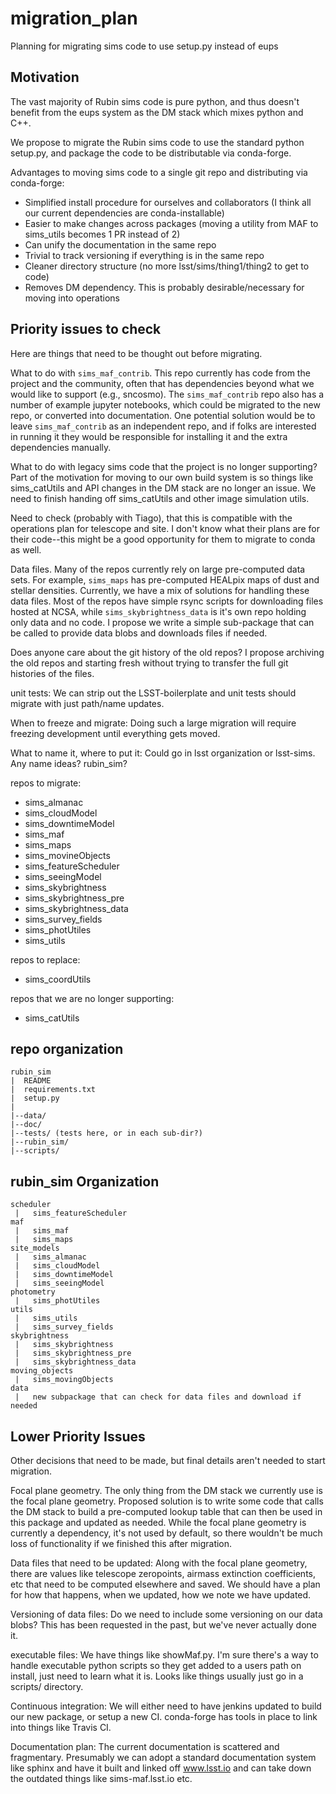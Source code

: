 # migration_plan
Planning for migrating sims code to use setup.py instead of eups


## Motivation

The vast majority of Rubin sims code is pure python, and thus doesn't benefit from the eups system as the DM stack which mixes python and C++.

We propose to migrate the Rubin sims code to use the standard python setup.py, and package the code to be distributable via conda-forge.

Advantages to moving sims code to a single git repo and distributing via conda-forge:

* Simplified install procedure for ourselves and collaborators (I think all our current dependencies are conda-installable)
* Easier to make changes across packages (moving a utility from MAF to sims_utils becomes 1 PR instead of 2)
* Can unify the documentation in the same repo
* Trivial to track versioning if everything is in the same repo
* Cleaner directory structure (no more lsst/sims/thing1/thing2 to get to code)
* Removes DM dependency. This is probably desirable/necessary for moving into operations


## Priority issues to check

Here are things that need to be thought out before migrating.

What to do with `sims_maf_contrib`. This repo currently has code from the project and the community, often that has dependencies beyond what we would like to support (e.g., sncosmo). The `sims_maf_contrib` repo also has a number of example jupyter notebooks, which could be migrated to the new repo, or converted into documentation. One potential solution would be to leave `sims_maf_contrib` as an independent repo, and if folks are interested in running it they would be responsible for installing it and the extra dependencies manually.

What to do with legacy sims code that the project is no longer supporting? Part of the motivation for moving to our own build system is so things like sims_catUtils and API changes in the DM stack are no longer an issue. We need to finish handing off sims_catUtils and other image simulation utils. 

Need to check (probably with Tiago), that this is compatible with the operations plan for telescope and site. I don't know what their plans are for their code--this might be a good opportunity for them to migrate to conda as well.

Data files. Many of the repos currently rely on large pre-computed data sets. For example, `sims_maps` has pre-computed HEALpix maps of dust and stellar densities. Currently, we have a mix of solutions for handling these data files. Most of the repos have simple rsync scripts for downloading files hosted at NCSA, while `sims_skybrightness_data` is it's own repo holding only data and no code. I propose we write a simple sub-package that can be called to provide data blobs and downloads files if needed. 

Does anyone care about the git history of the old repos? I propose archiving the old repos and starting fresh without trying to transfer the full git histories of the files.

unit tests:  We can strip out the LSST-boilerplate and unit tests should migrate with just path/name updates. 

When to freeze and migrate:  Doing such a large migration will require freezing development until everything gets moved.

What to name it, where to put it:  Could go in lsst organization or lsst-sims. Any name ideas? rubin_sim?


repos to migrate:

* sims_almanac
* sims_cloudModel
* sims_downtimeModel
* sims_maf
* sims_maps
* sims_movineObjects
* sims_featureScheduler
* sims_seeingModel
* sims_skybrightness
* sims_skybrightness_pre
* sims_skybrightness_data
* sims_survey_fields
* sims_photUtiles
* sims_utils

repos to replace:

* sims_coordUtils

repos that we are no longer supporting:

* sims_catUtils


## repo organization

```
rubin_sim
|  README
|  requirements.txt
|  setup.py
|
|--data/
|--doc/
|--tests/ (tests here, or in each sub-dir?)
|--rubin_sim/
|--scripts/
```

## rubin_sim Organization

```
scheduler
 |   sims_featureScheduler
maf
 |   sims_maf
 |   sims_maps
site_models
 |   sims_almanac
 |   sims_cloudModel
 |   sims_downtimeModel
 |   sims_seeingModel
photometry
 |   sims_photUtiles
utils
 |   sims_utils
 |   sims_survey_fields
skybrightness
 |   sims_skybrightness
 |   sims_skybrightness_pre
 |   sims_skybrightness_data
moving_objects
 |   sims_movingObjects
data
 |   new subpackage that can check for data files and download if needed
```

## Lower Priority Issues

Other decisions that need to be made, but final details aren't needed to start migration.

Focal plane geometry. The only thing from the DM stack we currently use is the focal plane geometry. Proposed solution is to write some code that calls the DM stack to build a pre-computed lookup table that can then be used in this package and updated as needed. While the focal plane geometry is currently a dependency, it's not used by default, so there wouldn't be much loss of functionality if we finished this after migration.

Data files that need to be updated:  Along with the focal plane geometry, there are values like telescope zeropoints, airmass extinction coefficients, etc that need to be computed elsewhere and saved. We should have a plan for how that happens, when we updated, how we note we have updated.

Versioning of data files:  Do we need to include some versioning on our data blobs? This has been requested in the past, but we've never actually done it.

executable files:  We have things like showMaf.py. I'm sure there's a way to handle executable python scripts so they get added to a users path on install, just need to learn what it is. Looks like things usually just go in a scripts/ directory.

Continuous integration:  We will either need to have jenkins updated to build our new package, or setup a new CI. conda-forge has tools in place to link into things like Travis CI. 

Documentation plan:  The current documentation is scattered and fragmentary. Presumably we can adopt a standard documentation system like sphinx and have it built and linked off www.lsst.io and can take down the outdated things like sims-maf.lsst.io etc. 

